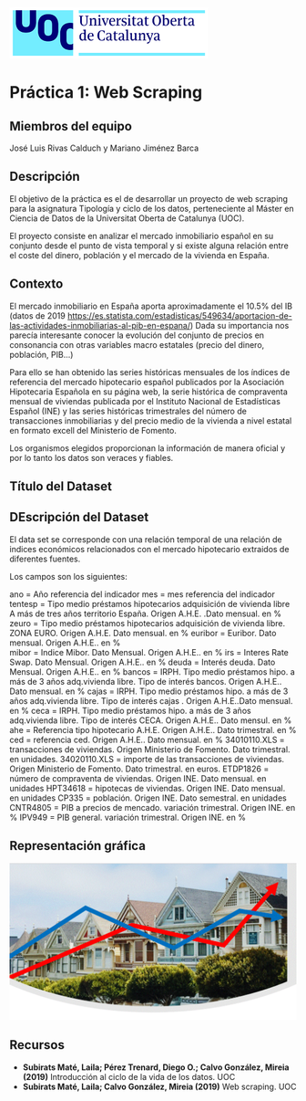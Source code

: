  ![Logo UOC](img/logo_uoc_peq.png?raw=true) 

# Práctica 1: Web Scraping

## Miembros del equipo

José Luis Rivas Calduch y Mariano Jiménez Barca

## Descripción

El objetivo de la práctica es el de desarrollar un proyecto de web scraping para la asignatura Tipología y ciclo de los datos, perteneciente al Máster en Ciencia de Datos de la Universitat Oberta de Catalunya (UOC).

El proyecto consiste en analizar el mercado inmobiliario español en su conjunto desde el punto de vista temporal y si existe alguna relación entre el coste del dinero, población y el mercado de la vivienda en España. 

## Contexto

El mercado inmobiliario en España aporta aproximadamente el 10.5% del IB (datos de 2019 https://es.statista.com/estadisticas/549634/aportacion-de-las-actividades-inmobiliarias-al-pib-en-espana/) Dada su importancia nos parecía interesante conocer la evolución del conjunto de precios en consonancia con otras variables macro estatales (precio del dinero, población, PIB...)

Para ello se han obtenido las series históricas mensuales de los índices de referencia del mercado hipotecario español publicados por la Asociación Hipotecaria Española en su página web, la serie histórica de compraventa mensual de viviendas publicada por el Instituto Nacional de Estadísticas Español (INE) y las series históricas trimestrales del número de transacciones inmobiliarias y del precio medio de la vivienda a nivel estatal en formato excell del Ministerio de Fomento.

Los organismos elegidos proporcionan la información de manera oficial y por lo tanto los datos son veraces y fiables.

## Título del Dataset

## DEscripción del Dataset

El data set se corresponde con una relación temporal de una relación de indices económicos relacionados con el mercado hipotecario extraidos de diferentes fuentes.

Los campos son los siguientes:

ano = Año referencia del indicador
mes = mes referencia del indicador
tentesp = Tipo medio préstamos hipotecarios adquisición de vivienda libre A más de tres años territorio España. Origen A.H.E. .Dato mensual. en %
zeuro =  Tipo medio préstamos hipotecarios adquisición de vivienda libre. ZONA EURO. Origen A.H.E. Dato mensual. en %
euribor = Euribor. Dato mensual. Origen A.H.E.. en %            
mibor = Indice Mibor. Dato Mensual. Origen A.H.E.. en %
irs = Interes Rate Swap. Dato Mensual. Origen A.H.E.. en %
deuda = Interés deuda. Dato Mensual. Origen A.H.E.. en %
bancos = IRPH. Tipo medio préstamos hipo. a más de 3 años adq.vivienda libre. Tipo de interés bancos. Origen A.H.E.. Dato mensual. en %
cajas = IRPH. Tipo medio préstamos hipo. a más de 3 años adq.vivienda libre. Tipo de interés cajas . Origen A.H.E..Dato mensual. en %
ceca = IRPH. Tipo medio préstamos hipo. a más de 3 años adq.vivienda libre. Tipo de interés CECA. Origen A.H.E.. Dato mensul. en %
ahe = Referencia tipo hipotecario A.H.E. Origen A.H.E.. Dato trimestral. en %
ced = referencia ced. Origen A.H.E.. Dato mensual. en %
34010110.XLS = transacciones de viviendas. Origen Ministerio de Fomento. Dato trimestral. en unidades.
34020110.XLS = importe de las transacciones de viviendas. Origen Ministerio de Fomento. Dato trimestral. en euros.
ETDP1826 = número de compraventa de viviendas. Origen INE. Dato mensual. en unidades
HPT34618 = hipotecas de viviendas. Origen INE. Dato mensual. en unidades
CP335 = población. Origen INE. Dato semestral. en unidades
CNTR4805 = PIB a precios de mencado. variación trimestral. Origen INE. en %
IPV949 = PIB general. variación trimestral. Origen INE. en %


## Representación gráfica

![Representacion_grafica](img/foto1.gif?raw=true) 

## Recursos

* **Subirats Maté, Laila; Pérez Trenard, Diego O.; Calvo González, Mireia (2019)** Introducción al ciclo de la vida de los datos. UOC
* **Subirats Maté, Laila; Calvo González, Mireia (2019)** Web scraping. UOC

